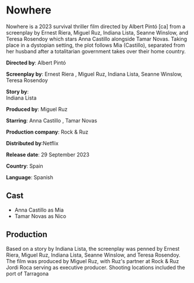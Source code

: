 # Nowhere
Nowhere is a 2023 survival thriller film directed by Albert Pintó [ca] from a screenplay by Ernest Riera, Miguel Ruz, Indiana Lista, Seanne Winslow, and Teresa Rosendoy which stars Anna Castillo alongside Tamar Novas. Taking place in a dystopian setting, the plot follows Mia (Castillo), separated from her husband after a totalitarian government takes over their home country.

**Directed by**:
Albert Pintó

**Screenplay by**:
Ernest Riera , Miguel Ruz, Indiana Lista, Seanne Winslow, Teresa Rosendoy

**Story by**:	
Indiana Lista

**Produced by**: Miguel Ruz

**Starring**: Anna Castillo , Tamar Novas

**Production company**:
Rock & Ruz

**Distributed by**:Netflix

**Release date**: 
29 September 2023

**Country**: Spain

**Language**: Spanish

## Cast
- Anna Castillo as Mia
- Tamar Novas as Nico

## Production
Based on a story by Indiana Lista, the screenplay was penned by Ernest Riera, Miguel Ruz, Indiana Lista, Seanne Winslow, and Teresa Rosendoy. The film was produced by Miguel Ruz, with Ruz's partner at Rock & Ruz Jordi Roca serving as executive producer. Shooting locations included the port of Tarragona
